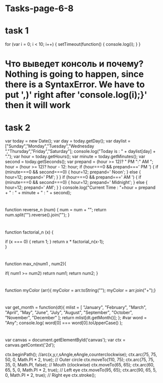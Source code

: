 # Tasks-page-6-8
# task 1
for (var i = 0; i < 10; i++) {
    setTimeout(function() {
        console.log(i);
    }
}
# Что выведет консоль и почему? Nothing is going to happen, since there is a SyntaxError. We have to put ',)' right after 'console.log(i);}' then it will work 

# task 2
var today = new Date();
  var day = today.getDay();
  var daylist = ["Sunday","Monday","Tuesday","Wednesday ","Thursday","Friday","Saturday"];
  console.log("Today is : " + daylist[day] + ".");
  var hour = today.getHours();
  var minute = today.getMinutes();
  var second = today.getSeconds();
  var prepand = (hour >= 12)? " PM ":" AM ";
  hour = (hour >= 12)? hour - 12: hour;
  if (hour===0 && prepand===' PM ') 
  { 
  if (minute===0 && second===0)
  { 
  hour=12;
  prepand=' Noon';
  } 
  else
  { 
  hour=12;
  prepand=' PM';
  } 
  } 
  if (hour===0 && prepand===' AM ') 
  { 
  if (minute===0 && second===0)
  { 
  hour=12;
  prepand=' Midnight';
  } 
  else
  { 
  hour=12;
  prepand=' AM';
  } 
  } 
console.log("Current Time : "+hour + prepand + " : " + minute + " : " + second);
# 
function reverse_n (num) {
	num = num + "";
	return num.split("").reverse().join("");
}

# 
function factorial_n (x) { 

  if (x === 0) {
    return 1;
 }
  return x * factorial_n(x-1);        
}
#
function max_n(num1 , num2){

if( num1 >= num2)
return num1;
return num2;
}
#
function myColor (arr){
myColor = arr.toString("");
myColor = arr.join("+");}
#
var get_month = function(dt){
mlist = [ "January", "February", "March", "April", "May", "June", "July", "August", "September", "October", "November", "December" ];
  return mlist[dt.getMonth()];
};
#var word = "Any";
console.log( word[0] === word[0].toUpperCase() );
# 
var canvas = document.getElementById('canvas');
var ctx = canvas.getContext('2d');

ctx.beginPath();
//arc(x,y,r,sAngle,eAngle,counterclockwise);
ctx.arc(75, 75, 50, 0, Math.PI * 2, true); // Outer circle
ctx.moveTo(110, 75);
ctx.arc(75, 75, 35, 0, Math.PI, false); // Mouth (clockwise)
ctx.moveTo(65, 65);
ctx.arc(60, 65, 5, 0, Math.PI * 2, true); // Left eye
ctx.moveTo(95, 65);
ctx.arc(90, 65, 5, 0, Math.PI * 2, true); // Right eye
ctx.stroke();
